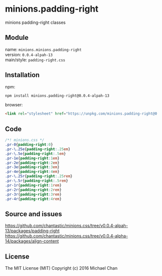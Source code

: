 # minions.padding-right
minions padding-right classes

## Module
name: `minions.minions.padding-right`  
version: `0.0.4-alpah-13`  
main/style: `padding-right.css`  

## Installation
npm:
```bash
npm install minions.padding-right@0.0.4-alpah-13
```

browser:
```html
<link rel="stylesheet" href="https://unpkg.com/minions.padding-right@0.0.4-alpah-13" />
```

## Code
```css
/*! minions.css */
.pr-0{padding-right:0}
.pr-\.25e{padding-right:.25em}
.pr-\.5e{padding-right:.5em}
.pr-1e{padding-right:1em}
.pr-2e{padding-right:2em}
.pr-3e{padding-right:3em}
.pr-4e{padding-right:4em}
.pr-\.25r{padding-right:.25rem}
.pr-\.5r{padding-right:.5rem}
.pr-1r{padding-right:1rem}
.pr-2r{padding-right:2rem}
.pr-3r{padding-right:3rem}
.pr-4r{padding-right:4rem}

```

## Source and issues

https://github.com/chantastic/minions.css/tree/v0.0.4-alpah-13/packages/padding-right
https://github.com/chantastic/minions.css/tree/v0.0.4-alpha-14/packages/align-content

## License

The MIT License (MIT)
Copyright (c) 2016 Michael Chan